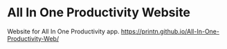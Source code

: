 # All In One Productivity Website
Website for All In One Productivity app. https://printn.github.io/All-In-One-Productivity-Web/
